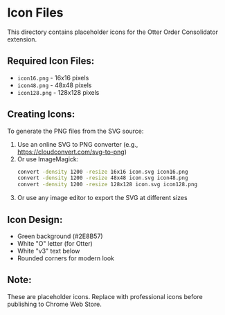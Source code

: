 # Icon Files

This directory contains placeholder icons for the Otter Order Consolidator extension.

## Required Icon Files:
- `icon16.png` - 16x16 pixels
- `icon48.png` - 48x48 pixels  
- `icon128.png` - 128x128 pixels

## Creating Icons:
To generate the PNG files from the SVG source:

1. Use an online SVG to PNG converter (e.g., https://cloudconvert.com/svg-to-png)
2. Or use ImageMagick: 
   ```bash
   convert -density 1200 -resize 16x16 icon.svg icon16.png
   convert -density 1200 -resize 48x48 icon.svg icon48.png
   convert -density 1200 -resize 128x128 icon.svg icon128.png
   ```
3. Or use any image editor to export the SVG at different sizes

## Icon Design:
- Green background (#2E8B57)
- White "O" letter (for Otter)
- White "v3" text below
- Rounded corners for modern look

## Note:
These are placeholder icons. Replace with professional icons before publishing to Chrome Web Store.